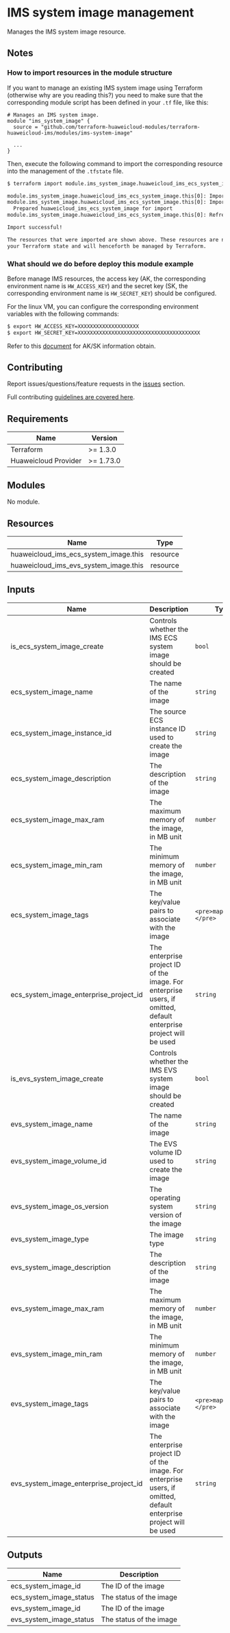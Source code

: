 # IMS system image management

Manages the IMS system image resource.

## Notes

### How to import resources in the module structure

If you want to manage an existing IMS system image using Terraform (otherwise why are you reading this?) you need to
make sure that the corresponding module script has been defined in your `.tf` file, like this:

```hcl
# Manages an IMS system image.
module "ims_system_image" {
  source = "github.com/terraform-huaweicloud-modules/terraform-huaweicloud-ims/modules/ims-system-image"

  ...
}
```

Then, execute the following command to import the corresponding resource into the management of the `.tfstate` file.

```bash
$ terraform import module.ims_system_image.huaweicloud_ims_ecs_system_image.this[0] "ecs_system_image_id"

module.ims_system_image.huaweicloud_ims_ecs_system_image.this[0]: Importing from ID "ecs_system_image_id"...
module.ims_system_image.huaweicloud_ims_ecs_system_image.this[0]: Import prepared!
  Prepared huaweicloud_ims_ecs_system_image for import
module.ims_system_image.huaweicloud_ims_ecs_system_image.this[0]: Refreshing state... [id=ecs_system_image_id]

Import successful!

The resources that were imported are shown above. These resources are now in
your Terraform state and will henceforth be managed by Terraform.
```

### What should we do before deploy this module example

Before manage IMS resources, the access key (AK, the corresponding environment name is `HW_ACCESS_KEY`) and the secret
key (SK, the corresponding environment name is `HW_SECRET_KEY`) should be configured.

For the linux VM, you can configure the corresponding environment variables with the following commands:

```bash
$ export HW_ACCESS_KEY=XXXXXXXXXXXXXXXXXXXX
$ export HW_SECRET_KEY=XXXXXXXXXXXXXXXXXXXXXXXXXXXXXXXXXXXXXXXX
```

Refer to this [document](https://support.huaweicloud.com/intl/en-us/devg-apisign/api-sign-provide-aksk.html) for AK/SK
information obtain.

## Contributing

Report issues/questions/feature requests in
the [issues](https://github.com/terraform-huaweicloud-modules/terraform-huaweicloud-ims/issues/new)
section.

Full contributing [guidelines are covered here](../../.github/how_to_contribute.md).

## Requirements

| Name                 | Version   |
|----------------------|-----------|
| Terraform            | >= 1.3.0  |
| Huaweicloud Provider | >= 1.73.0 |

## Modules

No module.

## Resources

| Name                                  | Type     |
|---------------------------------------|----------|
| huaweicloud_ims_ecs_system_image.this | resource |
| huaweicloud_ims_evs_system_image.this | resource |

## Inputs

<!-- markdownlint-disable MD013 -->
| Name                                   | Description                                                                                                       | Type                     | Default |                          Required                           |
|----------------------------------------|-------------------------------------------------------------------------------------------------------------------|--------------------------|:-------:|:-----------------------------------------------------------:|
| is_ecs_system_image_create             | Controls whether the IMS ECS system image should be created                                                       | `bool`                   | `true`  |                              N                              |
| ecs_system_image_name                  | The name of the image                                                                                             | `string`                 | `null`  | Y (Unless is_ecs_system_image_create is specified as false) |
| ecs_system_image_instance_id           | The source ECS instance ID used to create the image                                                               | `string`                 | `null`  | Y (Unless is_ecs_system_image_create is specified as false) |
| ecs_system_image_description           | The description of the image                                                                                      | `string`                 | `null`  |                              N                              |
| ecs_system_image_max_ram               | The maximum memory of the image, in MB unit                                                                       | `number`                 | `null`  |                              N                              |
| ecs_system_image_min_ram               | The minimum memory of the image, in MB unit                                                                       | `number`                 | `null`  |                              N                              |
| ecs_system_image_tags                  | The key/value pairs to associate with the image                                                                   | `<pre>map(string)</pre>` | `null`  |                              N                              |
| ecs_system_image_enterprise_project_id | The enterprise project ID of the image. For enterprise users, if omitted, default enterprise project will be used | `string`                 | `null`  |                              N                              |
| is_evs_system_image_create             | Controls whether the IMS EVS system image should be created                                                       | `bool`                   | `true`  |                              N                              |
| evs_system_image_name                  | The name of the image                                                                                             | `string`                 | `null`  | Y (Unless is_evs_system_image_create is specified as false) |
| evs_system_image_volume_id             | The EVS volume ID used to create the image                                                                        | `string`                 | `null`  | Y (Unless is_evs_system_image_create is specified as false) |
| evs_system_image_os_version            | The operating system version of the image                                                                         | `string`                 | `null`  | Y (Unless is_evs_system_image_create is specified as false) |
| evs_system_image_type                  | The image type                                                                                                    | `string`                 | `null`  |                              N                              |
| evs_system_image_description           | The description of the image                                                                                      | `string`                 | `null`  |                              N                              |
| evs_system_image_max_ram               | The maximum memory of the image, in MB unit                                                                       | `number`                 | `null`  |                              N                              |
| evs_system_image_min_ram               | The minimum memory of the image, in MB unit                                                                       | `number`                 | `null`  |                              N                              |
| evs_system_image_tags                  | The key/value pairs to associate with the image                                                                   | `<pre>map(string)</pre>` | `null`  |                              N                              |
| evs_system_image_enterprise_project_id | The enterprise project ID of the image. For enterprise users, if omitted, default enterprise project will be used | `string`                 | `null`  |                              N                              |
<!-- markdownlint-enable MD013 -->

## Outputs

| Name                    | Description             |
|-------------------------|-------------------------|
| ecs_system_image_id     | The ID of the image     |
| ecs_system_image_status | The status of the image |
| evs_system_image_id     | The ID of the image     |
| evs_system_image_status | The status of the image |
